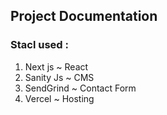 ## Project Documentation

### Stacl used :

1. Next js ~ React
2. Sanity Js ~ CMS
3. SendGrind ~ Contact Form
4. Vercel ~ Hosting
